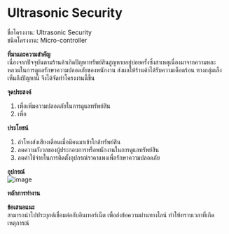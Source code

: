 # Ultrasonic Security

ชื่อโครงงาน: Ultrasonic Security<br>
ชนิดโครงงาน: Micro-controller<br>

<b>ที่มาและความสำคัญ</b><br>
  เนื่องจากปัจจุบันตามร้านค้าเกิดปัญหาทรัพย์สินสูญหายอยู่บ่อยครั้งซึ่งสาเหตุเนื่องมาจากความหละหลวมในการดูแลรักษาความปลอดภัยของพนักงาน ส่งผลให้ร้านค้าได้รับความเดือดร้อน ทางกลุ่มเล็งเห็นถึงปัญหานี้ จึงได้จัดทำโครงงานนี้ขึ้น
  
<b>จุดประสงค์</b><br>
  1. เพื่อเพิ่มความปลอดภัยในการดูแลทรัพย์สิน
  2. เพื่อ
  
<b>ประโยชน์</b><br>
  1. ลำโพงส่งเสียงเตือนเมื่อมีคนมาเข้าใกล้ทรัพย์สิน
  2. ลดความกังวลของผู้ประกอบการหรือพนักงานในการดูแลทรัพย์สิน
  3. ลดค่าใช้จ่ายในการติดตั้งอุปกรณ์ราคาแพงเพื่อรักษาความปลอดภัย

<b>อุปกรณ์</b><br>
![image](https://user-images.githubusercontent.com/88420671/166657183-22f6d4ba-c7f2-4973-ae8a-bf035c975bc5.png)

<b>หลักการทำงาน</b><br>
  
<b>ข้อเสนอแนะ</b><br>
สามารถนำไปประยุกต์เชื่อมต่อกับอินเทอร์เน็ต เพื่อส่งข้อความผ่านทางไลน์ ทำให้ทราบเวลาที่เกิดเหตุการณ์


